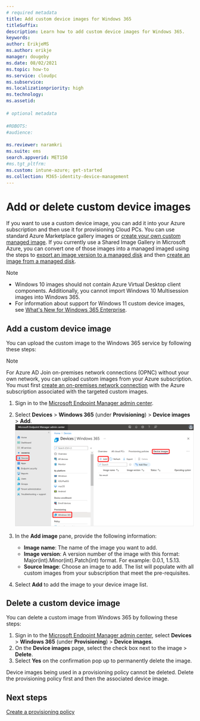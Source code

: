 ```yaml
---
# required metadata
title: Add custom device images for Windows 365
titleSuffix:
description: Learn how to add custom device images for Windows 365.
keywords:
author: ErikjeMS  
ms.author: erikje
manager: dougeby
ms.date: 08/02/2021
ms.topic: how-to
ms.service: cloudpc
ms.subservice:
ms.localizationpriority: high
ms.technology:
ms.assetid: 

# optional metadata

#ROBOTS:
#audience:

ms.reviewer: naramkri
ms.suite: ems
search.appverid: MET150
#ms.tgt_pltfrm:
ms.custom: intune-azure; get-started
ms.collection: M365-identity-device-management
---
```


# Add or delete custom device images

If you want to use a custom device image, you can add it into your Azure subscription and then use it for provisioning Cloud PCs. You can use standard Azure Marketplace gallery images or [create your own custom managed image](/azure/virtual-machines/windows/capture-image-resource). If you currently use a Shared Image Gallery in Microsoft Azure, you can convert one of those images into a managed imaged using the steps to [export an image version to a managed disk](/azure/virtual-machines/managed-disk-from-image-version) and then [create an image from a managed disk](/azure/virtual-machines/windows/capture-image-resource#create-an-image-from-a-snapshot-using-powershell).

> [!NOTE]
> - Windows 10 images should not contain Azure Virtual Desktop client components. Additionally, you cannot import Windows 10 Multisession images into Windows 365.
> - For information about support for Windows 11 custom device images, see [What's New for Windows 365 Enterprise](whats-new.md#support-for-windows-11).

## Add a custom device image

You can upload the custom image to the Windows 365 service by following these steps:

> [!NOTE]
> For Azure AD Join on-premises network connections (OPNC) without your own network, you can upload custom images from your Azure subscription. You must first [create an on-premises network connection](create-on-premises-network-connection.md) with the Azure subscription associated with the targeted custom images.

1. Sign in to the [Microsoft Endpoint Manager admin center](https://go.microsoft.com/fwlink/?linkid=2109431).

2. Select **Devices** > **Windows 365** (under **Provisioning**) > **Device images** > **Add**.
![Screenshot of add device image](./media/add-device-images/add-device-image.png)

3. In the **Add image** pane, provide the following information:
    - **Image name**: The name of the image you want to add.
    - **Image version**: A version number of the image with this format: Major(int).Minor(int).Patch(int) format. For example: 0.0.1, 1.5.13.
    - **Source Image**: Choose an image to add. The list will populate with all custom images from your subscription that meet the pre-requisites.

3. Select **Add** to add the image to your device image list.

## Delete a custom device image

You can delete a custom image from Windows 365 by following these steps:

1. Sign in to the [Microsoft Endpoint Manager admin center](https://go.microsoft.com/fwlink/?linkid=2109431), select **Devices** > **Windows 365** (under **Provisioning**) > **Device images**.
2. On the **Device images** page, select the check box next to the image > **Delete**.
3. Select **Yes** on the confirmation pop up to permanently delete the image.

Device images being used in a provisioning policy cannot be deleted. Delete the provisioning policy first and then the associated device image.

<!-- ########################## -->
## Next steps

[Create a provisioning policy](create-provisioning-policy.md)
